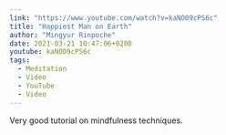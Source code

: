 ```yaml
---
link: "https://www.youtube.com/watch?v=kaNO09cPS6c"
title: "Happiest Man on Earth"
author: "Mingyur Rinpoche"
date: 2021-03-21 10:47:06+0200
youtube: kaNO09cPS6c
tags: 
  - Meditation
  - Video
  - YouTube
  - Video
---
```


Very good tutorial on mindfulness techniques.